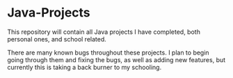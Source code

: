 # Java-Projects

This repository will contain all Java projects I have completed, both personal ones, and school related.

There are many known bugs throughout these projects.
I plan to begin going through them and fixing the bugs, as well as adding new features, but currently this is taking a back burner to my schooling.
